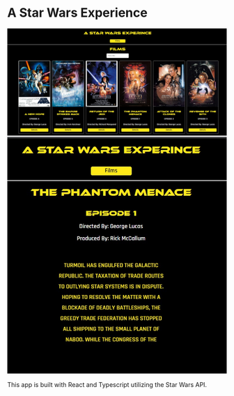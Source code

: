 # A Star Wars Experience

![Alt text](/public/a-star-wars-experience-screenshot.jpg "A Star Wars Experience - Home")
![Alt text](/public/star-wars-screenshot-film.jpg "A Star Wars Experience - Film Details")


This app is built with React and Typescript utilizing the Star Wars API.
